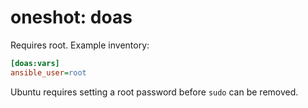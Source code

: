 # oneshot: doas

Requires root. Example inventory:

```ini
[doas:vars]
ansible_user=root
```

Ubuntu requires setting a root password before `sudo` can be removed.